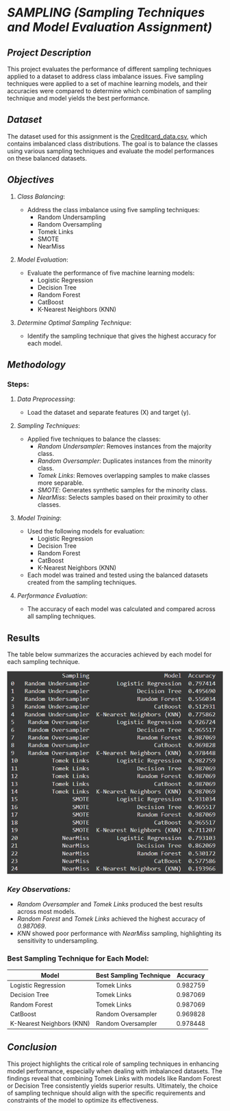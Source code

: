 # ***SAMPLING***  ***(Sampling Techniques and Model Evaluation Assignment)***

## *Project Description*

This project evaluates the performance of different sampling techniques applied to a dataset to address class imbalance issues. Five sampling techniques were applied to a set of machine learning models, and their accuracies were compared to determine which combination of sampling technique and model yields the best performance.

## *Dataset*

The dataset used for this assignment is the [Creditcard_data.csv](./Creditcard_data.csv), which contains imbalanced class distributions. The goal is to balance the classes using various sampling techniques and evaluate the model performances on these balanced datasets.

## *Objectives*

1. *Class Balancing*:
   - Address the class imbalance using five sampling techniques:
     - Random Undersampling
     - Random Oversampling
     - Tomek Links
     - SMOTE
     - NearMiss

2. *Model Evaluation*:
   - Evaluate the performance of five machine learning models:
     - Logistic Regression
     - Decision Tree
     - Random Forest
     - CatBoost
     - K-Nearest Neighbors (KNN)

3. *Determine Optimal Sampling Technique*:
   - Identify the sampling technique that gives the highest accuracy for each model.

## *Methodology*

### Steps:
1. *Data Preprocessing*:
   - Load the dataset and separate features (X) and target (y).

2. *Sampling Techniques*:
   - Applied five techniques to balance the classes:
     - *Random Undersampler*: Removes instances from the majority class.
     - *Random Oversampler*: Duplicates instances from the minority class.
     - *Tomek Links*: Removes overlapping samples to make classes more separable.
     - *SMOTE*: Generates synthetic samples for the minority class.
     - *NearMiss*: Selects samples based on their proximity to other classes.

3. *Model Training*:
   - Used the following models for evaluation:
     - Logistic Regression
     - Decision Tree
     - Random Forest
     - CatBoost
     - K-Nearest Neighbors (KNN)
   - Each model was trained and tested using the balanced datasets created from the sampling techniques.

4. *Performance Evaluation*:
   - The accuracy of each model was calculated and compared across all sampling techniques.

## Results

The table below summarizes the accuracies achieved by each model for each sampling technique. 

![Output Table](./image.png)

### *Key Observations:*
- *Random Oversampler* and *Tomek Links* produced the best results across most models.
- *Random Forest* and *Tomek Links* achieved the highest accuracy of *0.987069*.
- *KNN* showed poor performance with *NearMiss* sampling, highlighting its sensitivity to undersampling.

### Best Sampling Technique for Each Model:
| Model                      | Best Sampling Technique  | Accuracy  |
|----------------------------|--------------------------|-----------|
| Logistic Regression        | Tomek Links             | 0.982759  |
| Decision Tree              | Tomek Links             | 0.987069  |
| Random Forest              | Tomek Links             | 0.987069  |
| CatBoost                   | Random Oversampler      | 0.969828  |
| K-Nearest Neighbors (KNN)  | Random Oversampler      | 0.978448  |


## *Conclusion*

This project highlights the critical role of sampling techniques in enhancing model performance, especially when dealing with imbalanced datasets. The findings reveal that combining Tomek Links with models like Random Forest or Decision Tree consistently yields superior results. Ultimately, the choice of sampling technique should align with the specific requirements and constraints of the model to optimize its effectiveness.
